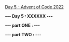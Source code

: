 [Day 5 - Advent of Code 2022](https://adventofcode.com/2022/day/5)

**--- Day 5 : XXXXXX ---**

**--- part ONE : ---**

**--- part TWO : ---**

